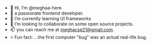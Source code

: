 - 👋 Hi, I’m @meghaa-here
- 👀 a passionate frontend developer.
- 🌱 I’m currently learning UI frameworks
- 💞️ I’m looking to collaborate on some open source projects.
- 📫 you can reach me at meghacse21@gmail.com.
- ⚡ Fun fact: ...the first computer "bug" was an actual real-life bug.

<!---
meghaa-here/meghaa-here is a ✨ special ✨ repository because its `README.md` (this file) appears on your GitHub profile.
You can click the Preview link to take a look at your changes.
--->
